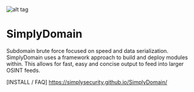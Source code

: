  ![alt tag](https://unsplash.com/photos/onLbXleIkds "")
 
# SimplyDomain
Subdomain brute force focused on speed and data serialization. 
SimplyDomain uses a framework approach to build and deploy modules within. This allows
for fast, easy and concise output to feed into larger OSINT feeds.

[INSTALL / FAQ]
https://simplysecurity.github.io/SimplyDomain/
